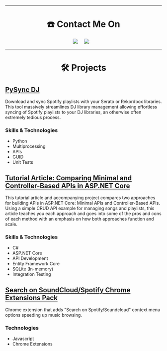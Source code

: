 <hr>
<h1  align="center">☎️ Contact Me On</h2>
<p align="center">
    <a href="https://www.linkedin.com/in/peter-semrau-boughton-29372215a"><img src="https://img.shields.io/badge/linkedin-%230077B5.svg?&style=for-the-badge&logo=linkedin&logoColor=white" /></a>&nbsp;&nbsp;&nbsp;&nbsp;
    <a href="mailto:peterboughton11@gmail.com?subject=Hello%20Peter,%20From%20Github"><img src="https://img.shields.io/badge/gmail-%23D14836.svg?&style=for-the-badge&logo=gmail&logoColor=white" /></a>&nbsp;&nbsp;&nbsp;&nbsp;
</p>

<hr>
<h1  align="center">🛠️ Projects</h2>

## [PySync DJ](https://github.com/Peter-SB/PySync-DJ)

Download and sync Spotify playlists with your Serato or Rekordbox libraries. This tool massively streamlines DJ library management allowing effortless syncing of Spotify playlists to your DJ libraries, an otherwise often extremely tedious process.

### Skills & Technologies
 - Python
 - Multiprocessing
 - APIs
 - GUID
 - Unit Tests

## [Tutorial Article: Comparing Minimal and Controller-Based APIs in ASP.NET Core](https://github.com/Peter-SB/Minimal-Vs-Controller-API-Article)
This tutorial article and accompanying project compares two approaches for building APIs in ASP.NET Core: Minimal APIs and Controller-Based APIs. Using a simple CRUD API example for managing songs and playlists, this article teaches you each approach and goes into some of the pros and cons of each method with an emphasis on how both approaches function and scale.

### Skills & Technologies
- C#
- ASP.NET Core
- API Development
- Entity Framework Core
- SQLite (In-memory)
- Integration Testing

## [Search on SoundCloud/Spotify Chrome Extensions Pack](https://github.com/Peter-SB/SoundCloud-Spotify-Quicksearch-Extension)

Chrome extension that adds "Search on Spotify/Soundcloud" context menu options speeding up music browsing.

### Technologies
 - Javascript
 - Chrome Extensions

